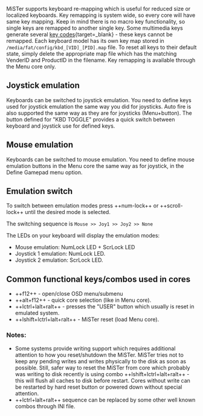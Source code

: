 MiSTer supports keyboard re-mapping which is useful for reduced size or localized keyboards. Key remapping is system wide, so every core will have same key mapping. Keep in mind there is no macro key functionality, so single keys are remapped to another single key. Some multimedia keys generate several [key codes](https://www.scs.stanford.edu/10wi-cs140/pintos/specs/kbd/scancodes-5.html){target=_blank} - these keys cannot be remapped. Each keyboard model has its own key map stored in `/media/fat/config/kbd_[VID]_[PID].map` file. To reset all keys to their default state, simply delete the appropriate map file which has the matching VenderID and ProductID in the filename. Key remapping is available through the Menu core only.

## Joystick emulation
Keyboards can be switched to joystick emulation. You need to define keys used for joystick emulation the same way you did for joysticks. Auto fire is also supported the same way as they are for joysticks (Menu+button). The button defined for "KBD TOGGLE" provides a quick switch between keyboard and joystick use for defined keys.

## Mouse emulation
Keyboards can be switched to mouse emulation. You need to define mouse emulation buttons in the Menu core the same way as for joystick, in the Define Gamepad menu option.

## Emulation switch
To switch between emulation modes press ++num-lock++ or ++scroll-lock++ until the desired mode is selected. 

The switching sequence is `Mouse >> Joy1 >> Joy2 >> None`

The LEDs on your keyboard will display the emulation modes:
* Mouse emulation: NumLock LED + ScrLock LED
* Joystick 1 emulation: NumLock LED.
* Joystick 2 emulation: ScrLock LED.

## Common functional keys/combos used in cores
* ++f12++ - open/close OSD menu/submenu
* ++alt+f12++ - quick core selection (like in Menu core).
* ++lctrl+lalt+ralt++ - presses the "USER" button which usually is reset in emulated system.
* ++lshift+lctrl+lalt+ralt++ - MiSTer reset (load Menu core).

### Notes:
* Some systems provide writing support which requires additional attention to how you reset/shutdown the MiSTer. MiSTer tries not to keep any pending writes and writes physically to the disk as soon as possible. Still, safer way to reset the MiSTer from core which probably was writing to disk recently is using combo ++lshift+lctrl+lalt+ralt++ - this will flush all caches to disk before restart. Cores without write can be restarted by hard reset button or powered down without special attention.
* ++lctrl+lalt+ralt++ sequence can be replaced by some other well known combos through INI file.
